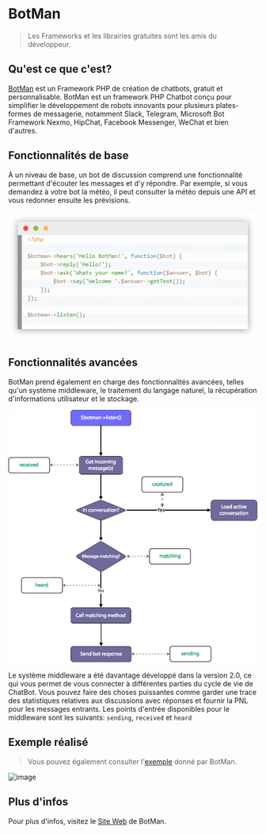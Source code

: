 # BotMan

> Les Frameworks et les librairies gratuites sont les amis du développeur.

## Qu'est ce que c'est?

<a href="https://landbot.io">BotMan</a> est un Framework PHP de création de chatbots, gratuit et personnalisable.
BotMan est un framework PHP Chatbot conçu pour simplifier le développement de robots innovants pour plusieurs plates-formes de messagerie, notamment Slack, Telegram, Microsoft Bot Framework Nexmo, HipChat, Facebook Messenger, WeChat et bien d'autres.

## Fonctionnalités de base

À un niveau de base, un bot de discussion comprend une fonctionnalité permettant d'écouter les messages et d'y répondre. Par exemple, si vous demandez à votre bot la météo, il peut consulter la météo depuis une API et vous redonner ensuite les prévisions.

![image](images/botman-screen1.PNG)

## Fonctionnalités avancées

BotMan prend également en charge des fonctionnalités avancées, telles qu'un système middleware, le traitement du langage naturel, la récupération d'informations utilisateur et le stockage.

![image](images/botman-screen2.png)

Le système middleware a été davantage développé dans la version 2.0, ce qui vous permet de vous connecter à différentes parties du cycle de vie de ChatBot. Vous pouvez faire des choses puissantes comme garder une trace des statistiques relatives aux discussions avec réponses et fournir la PNL pour les messages entrants. Les points d'entrée disponibles pour le middleware sont les suivants: <code>sending</code>, <code>received</code> et <code>heard</code>

## Exemple réalisé

> Vous pouvez également consulter l'<a href="https://botman.io/">exemple</a> donné par BotMan.

![image](images/BotMan-Demo1.gif)

## Plus d'infos

Pour plus d'infos, visitez le <a href="https://botman.io/">Site Web</a> de BotMan.